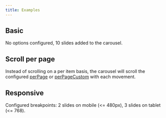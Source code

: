 ```yaml
---
title: Examples
---
```


## Basic

No options configured, 10 slides added to the carousel.

<script async src="//jsfiddle.net/toddlawton/2bxwyg8g/embed/result,js/"></script>

## Scroll per page

Instead of scrolling on a per item basis, the carousel will scroll the configured [perPage](/api#perPage) or [perPageCustom](/api#perPageCustom) with each movement.

<script async src="//jsfiddle.net/toddlawton/6ckc1pqv/embed/result,js/"></script>


## Responsive

Configured breakpoints: 2 slides on mobile (<= 480px), 3 slides on tablet (<= 768).

<script async src="//jsfiddle.net/toddlawton/rvhxLdkq/embed/result,js/"></script>

<style type="text/css">iframe { min-height: 230px; }</style>
